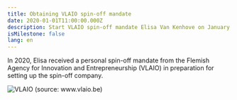 ```yaml
---
title: Obtaining VLAIO spin-off mandate
date: 2020-01-01T11:00:00.000Z
description: Start VLAIO spin-off mandate Elisa Van Kenhove on January 1st 2020.
isMilestone: false
lang: en
---
```

In 2020, Elisa received a personal spin-off mandate from the Flemish Agency for Innovation and Entrepreneurship (VLAIO) in preparation for setting up the spin-off company.

![](/uploads/vlaio.jpg "VLAIO (source: www.vlaio.be)")
